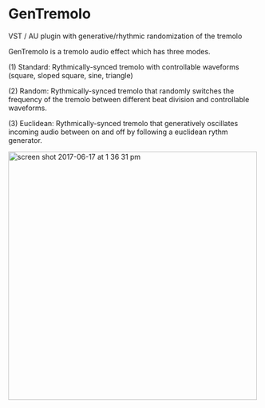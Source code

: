 # GenTremolo
VST / AU plugin with generative/rhythmic randomization of the tremolo

GenTremolo is a tremolo audio effect which has three modes.

(1) Standard: Rythmically-synced tremolo with controllable waveforms (square, sloped square, sine, triangle)

(2) Random: Rythmically-synced tremolo that randomly switches the frequency of the tremolo between different beat division and controllable waveforms.

(3) Euclidean: Rythmically-synced tremolo that generatively oscillates incoming audio between on and off by following a euclidean rythm generator.

<img width="498" alt="screen shot 2017-06-17 at 1 36 31 pm" src="https://user-images.githubusercontent.com/4951117/27256162-1cd5354e-5362-11e7-84b0-c6a8801ac3e8.png">
